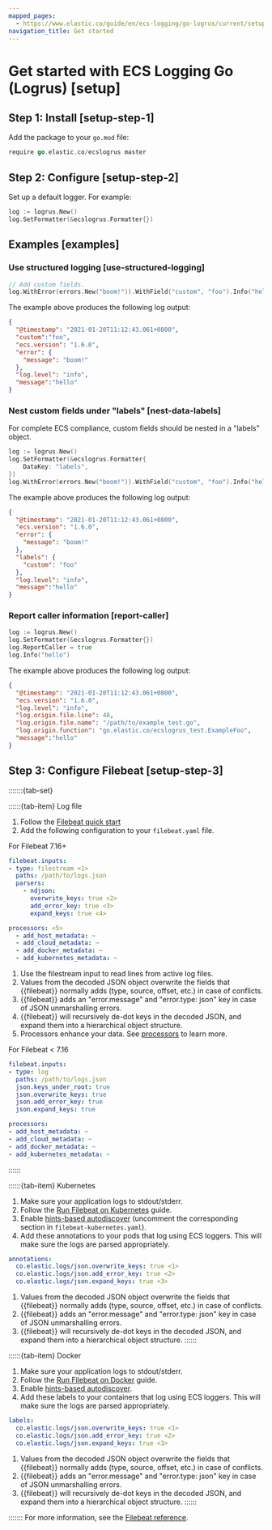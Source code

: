 ```yaml
---
mapped_pages:
  - https://www.elastic.co/guide/en/ecs-logging/go-logrus/current/setup.html
navigation_title: Get started
---
```


# Get started with ECS Logging Go (Logrus) [setup]


## Step 1: Install [setup-step-1]

Add the package to your `go.mod` file:

```go
require go.elastic.co/ecslogrus master
```


## Step 2: Configure [setup-step-2]

Set up a default logger. For example:

```go
log := logrus.New()
log.SetFormatter(&ecslogrus.Formatter{})
```


## Examples [examples]


### Use structured logging [use-structured-logging]

```go
// Add custom fields.
log.WithError(errors.New("boom!")).WithField("custom", "foo").Info("hello")
```

The example above produces the following log output:

```json
{
  "@timestamp": "2021-01-20T11:12:43.061+0800",
  "custom":"foo",
  "ecs.version": "1.6.0",
  "error": {
    "message": "boom!"
  },
  "log.level": "info",
  "message":"hello"
}
```


### Nest custom fields under "labels" [nest-data-labels]

For complete ECS compliance, custom fields should be nested in a "labels" object.

```go
log := logrus.New()
log.SetFormatter(&ecslogrus.Formatter{
    DataKey: "labels",
})
log.WithError(errors.New("boom!")).WithField("custom", "foo").Info("hello")
```

The example above produces the following log output:

```json
{
  "@timestamp": "2021-01-20T11:12:43.061+0800",
  "ecs.version": "1.6.0",
  "error": {
    "message": "boom!"
  },
  "labels": {
    "custom": "foo"
  },
  "log.level": "info",
  "message":"hello"
}
```


### Report caller information [report-caller]

```go
log := logrus.New()
log.SetFormatter(&ecslogrus.Formatter{})
log.ReportCaller = true
log.Info("hello")
```

The example above produces the following log output:

```json
{
  "@timestamp": "2021-01-20T11:12:43.061+0800",
  "ecs.version": "1.6.0",
  "log.level": "info",
  "log.origin.file.line": 48,
  "log.origin.file.name": "/path/to/example_test.go",
  "log.origin.function": "go.elastic.co/ecslogrus_test.ExampleFoo",
  "message":"hello"
}
```


## Step 3: Configure Filebeat [setup-step-3]

:::::::{tab-set}

::::::{tab-item} Log file
1. Follow the [Filebeat quick start](beats://reference/filebeat/filebeat-installation-configuration.md)
2. Add the following configuration to your `filebeat.yaml` file.

For Filebeat 7.16+

```yaml
filebeat.inputs:
- type: filestream <1>
  paths: /path/to/logs.json
  parsers:
    - ndjson:
      overwrite_keys: true <2>
      add_error_key: true <3>
      expand_keys: true <4>

processors: <5>
  - add_host_metadata: ~
  - add_cloud_metadata: ~
  - add_docker_metadata: ~
  - add_kubernetes_metadata: ~
```

1. Use the filestream input to read lines from active log files.
2. Values from the decoded JSON object overwrite the fields that {{filebeat}} normally adds (type, source, offset, etc.) in case of conflicts.
3. {{filebeat}} adds an "error.message" and "error.type: json" key in case of JSON unmarshalling errors.
4. {{filebeat}} will recursively de-dot keys in the decoded JSON, and expand them into a hierarchical object structure.
5. Processors enhance your data. See [processors](beats://reference/filebeat/filtering-enhancing-data.md) to learn more.


For Filebeat < 7.16

```yaml
filebeat.inputs:
- type: log
  paths: /path/to/logs.json
  json.keys_under_root: true
  json.overwrite_keys: true
  json.add_error_key: true
  json.expand_keys: true

processors:
- add_host_metadata: ~
- add_cloud_metadata: ~
- add_docker_metadata: ~
- add_kubernetes_metadata: ~
```
::::::

::::::{tab-item} Kubernetes
1. Make sure your application logs to stdout/stderr.
2. Follow the [Run Filebeat on Kubernetes](beats://reference/filebeat/running-on-kubernetes.md) guide.
3. Enable [hints-based autodiscover](beats://reference/filebeat/configuration-autodiscover-hints.md) (uncomment the corresponding section in `filebeat-kubernetes.yaml`).
4. Add these annotations to your pods that log using ECS loggers. This will make sure the logs are parsed appropriately.

```yaml
annotations:
  co.elastic.logs/json.overwrite_keys: true <1>
  co.elastic.logs/json.add_error_key: true <2>
  co.elastic.logs/json.expand_keys: true <3>
```

1. Values from the decoded JSON object overwrite the fields that {{filebeat}} normally adds (type, source, offset, etc.) in case of conflicts.
2. {{filebeat}} adds an "error.message" and "error.type: json" key in case of JSON unmarshalling errors.
3. {{filebeat}} will recursively de-dot keys in the decoded JSON, and expand them into a hierarchical object structure.
::::::

::::::{tab-item} Docker
1. Make sure your application logs to stdout/stderr.
2. Follow the [Run Filebeat on Docker](beats://reference/filebeat/running-on-docker.md) guide.
3. Enable [hints-based autodiscover](beats://reference/filebeat/configuration-autodiscover-hints.md).
4. Add these labels to your containers that log using ECS loggers. This will make sure the logs are parsed appropriately.

```yaml
labels:
  co.elastic.logs/json.overwrite_keys: true <1>
  co.elastic.logs/json.add_error_key: true <2>
  co.elastic.logs/json.expand_keys: true <3>
```

1. Values from the decoded JSON object overwrite the fields that {{filebeat}} normally adds (type, source, offset, etc.) in case of conflicts.
2. {{filebeat}} adds an "error.message" and "error.type: json" key in case of JSON unmarshalling errors.
3. {{filebeat}} will recursively de-dot keys in the decoded JSON, and expand them into a hierarchical object structure.
::::::

:::::::
For more information, see the [Filebeat reference](beats://reference/filebeat/configuring-howto-filebeat.md).


